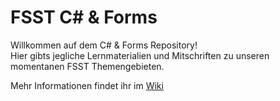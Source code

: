 # FSST C# & Forms
Willkommen auf dem C# & Forms Repository!  
Hier gibts jegliche Lernmaterialien und Mitschriften zu unseren momentanen FSST Themengebieten.

Mehr Informationen findet ihr im [Wiki](https://github.com/alexander-masser/FSST-CSharp-und-Forms/wiki)